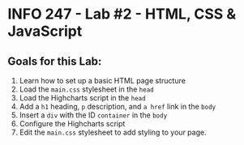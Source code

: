 # INFO 247 - Lab #2 - HTML, CSS & JavaScript

## Goals for this Lab:
1. Learn how to set up a basic HTML page structure
2. Load the `main.css` stylesheet in the `head`
3. Load the Highcharts script in the `head`
4. Add a `h1` heading, `p` description, and `a href` link in the `body`
5. Insert a `div` with the ID `container` in the `body`
6. Configure the Highcharts script
7. Edit the `main.css` stylesheet to add styling to your page.
